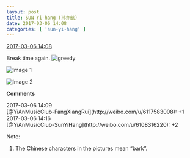 ```yaml
---
layout: post
title: SUN Yi-hang (孙亦航)
date: 2017-03-06 14:08
categories: [ 'sun-yi-hang' ]
---
```


<div class="weibo-info">
  <a href="http://weibo.com/6108316220/EyGwAyQ32">2017-03-06 14:08</a>
</div>

Break time again. ![greedy](http://img.t.sinajs.cn/t4/appstyle/expression/ext/normal/a5/cza_org.gif)

<!-- more -->

![Image 1](http://wx3.sinaimg.cn/mw690/006FnS5mgy1fde8tu7phxj30hs0gx0th.jpg)

![Image 2](http://wx2.sinaimg.cn/mw690/006FnS5mgy1fde8tx15axj30hs0hsadk.jpg)  

**Comments**

<div class="weibo-info">2017-03-06 14:09</div>
[@YiAnMusicClub-FangXiangRui](http://weibo.com/u/6117583008): +1

<div class="weibo-info">2017-03-06 14:16</div>
[@YiAnMusicClub-SunYiHang](http://weibo.com/u/6108316220): +2

Note:
1. The Chinese characters in the pictures mean “bark”.
